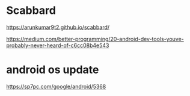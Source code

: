 # Scabbard
https://arunkumar9t2.github.io/scabbard/

https://medium.com/better-programming/20-android-dev-tools-youve-probably-never-heard-of-c6cc08b4e543

# android os update
https://sp7pc.com/google/android/5368
